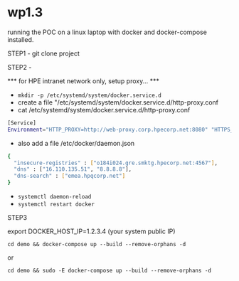 # wp1.3

running the POC on a linux laptop with docker and docker-compose installed.

STEP1 - git clone project

STEP2 -

*** for HPE intranet network only, setup proxy... ***

- `mkdir -p /etc/systemd/system/docker.service.d`
- create a file "/etc/systemd/system/docker.service.d/http-proxy.conf
- cat /etc/systemd/system/docker.service.d/http-proxy.conf

```bash
[Service]
Environment="HTTP_PROXY=http://web-proxy.corp.hpecorp.net:8080" "HTTPS_PROXY=http://web-proxy.corp.hpecorp.net:8080" 

```
- also add a file /etc/docker/daemon.json

```bash
{
  "insecure-registries" : ["o184i024.gre.smktg.hpecorp.net:4567"],
  "dns" : ["16.110.135.51", "8.8.8.8"],
  "dns-search" : ["emea.hpqcorp.net"]
}

```

- `systemctl daemon-reload`
- `systemctl restart docker`

STEP3

export DOCKER_HOST_IP=1.2.3.4 (your system public IP)

`cd demo && docker-compose up --build --remove-orphans -d`

or 

`cd demo && sudo -E docker-compose up --build --remove-orphans -d`